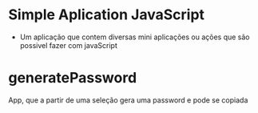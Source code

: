 # Simple Aplication JavaScript

- Um aplicação que contem diversas mini aplicações ou ações que são possivel fazer com javaScript

# generatePassword

App, que a partir de uma seleção gera uma password e pode se copiada
